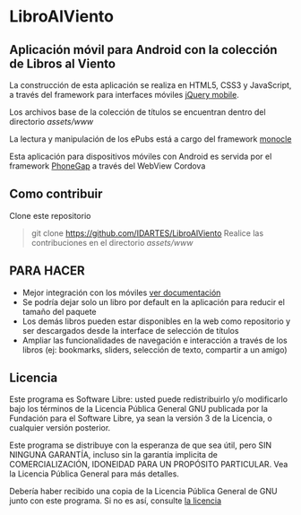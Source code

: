 LibroAlViento
=============

Aplicación móvil para Android con la colección de Libros al Viento
------------------------------------------------------------------

La construcción de esta aplicación se realiza en HTML5, CSS3 y JavaScript, a través del
framework para interfaces móviles [jQuery mobile](http://jquerymobile.com).

Los archivos base de la colección de títulos se encuentran dentro del directorio *assets/www*

La lectura y manipulación de los ePubs está a cargo del framework [monocle](http://monocle.inventivelabs.com.au)

Esta aplicación para dispositivos móviles con Android es servida por el framework [PhoneGap](http://phonegap.com)
a través del WebView Cordova

Como contribuir
---------------
Clone este repositorio 
> git clone https://github.com/IDARTES/LibroAlViento
Realice las contribuciones en el directorio *assets/www*

PARA HACER
----------
+ Mejor integración con los móviles [ver documentación](http://docs.phonegap.com/en/2.6.0/index.html)
+ Se podría dejar solo un libro por default en la aplicación para reducir el tamaño del paquete
+ Los demás libros pueden estar disponibles en la web como repositorio y ser descargados desde la interface de selección de títulos
+ Ampliar las funcionalidades de navegación e interacción a través de los libros (ej: bookmarks, sliders, selección de texto, compartir a un amigo)

Licencia
--------
Este programa es Software Libre: usted puede redistribuirlo y/o modificarlo bajo los términos de la Licencia Pública General GNU publicada por la
Fundación para el Software Libre, ya sean la versión 3 de la Licencia, o cualquier versión posterior.

Este programa se distribuye con la esperanza de que sea útil, pero SIN NINGUNA GARANTÍA, incluso sin la garantía implicita de COMERCIALIZACIÓN, IDONEIDAD
PARA UN PROPÓSITO PARTICULAR. Vea la Licencia Pública General para más detalles.

Debería haber recibido una copia de la Licencia Pública General de GNU junto con este programa. Si no es así, consulte [la licencia](http://www.gnu.org/licenses/)
